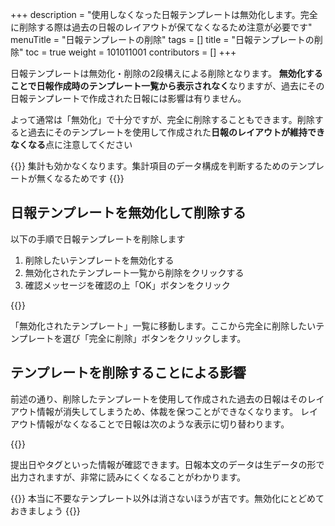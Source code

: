 +++
description = "使用しなくなった日報テンプレートは無効化します。完全に削除する際は過去の日報のレイアウトが保てなくなるため注意が必要です"
menuTitle = "日報テンプレートの削除"
tags = []
title = "日報テンプレートの削除"
toc = true
weight = 101011001
contributors = []
+++

日報テンプレートは無効化・削除の2段構えによる削除となります。
**無効化することで日報作成時のテンプレート一覧から表示されなく**なりますが、過去にその日報テンプレートで作成された日報には影響は有りません。  

よって通常は「無効化」で十分ですが、完全に削除することもできます。削除すると過去にそのテンプレートを使用して作成された**日報のレイアウトが維持できなくなる**点に注意してください

{{<alice pos="right" icon="here">}}
集計も効かなくなります。集計項目のデータ構成を判断するためのテンプレートが無くなるためです
{{</alice>}}

## 日報テンプレートを無効化して削除する

以下の手順で日報テンプレートを削除します

1. 削除したいテンプレートを無効化する
1. 無効化されたテンプレート一覧から削除をクリックする
1. 確認メッセージを確認の上「OK」ボタンをクリック

{{<appscreen filename="disable-template" title="テンプレートを削除するにはテンプレートを無効化後に削除という２段階の処理を行います"  >}}

「無効化されたテンプレート」一覧に移動します。ここから完全に削除したいテンプレートを選び「完全に削除」ボタンをクリックします。

## テンプレートを削除することによる影響

前述の通り、削除したテンプレートを使用して作成された過去の日報はそのレイアウト情報が消失してしまうため、体裁を保つことができなくなります。
レイアウト情報がなくなることで日報は次のような表示に切り替わります。

{{<appscreen filename="report-raw-data" title="テンプレートが無いため見出しや項目名がロストしています。しかし日報自体は残るため再現可能な範囲で表示されます"  >}}

提出日やタグといった情報が確認できます。日報本文のデータは生データの形で出力されますが、非常に読みにくくなることがわかります。

{{<alice pos="right" icon="here">}}
本当に不要なテンプレート以外は消さないほうが吉です。無効化にとどめておきましょう
{{</alice>}}
